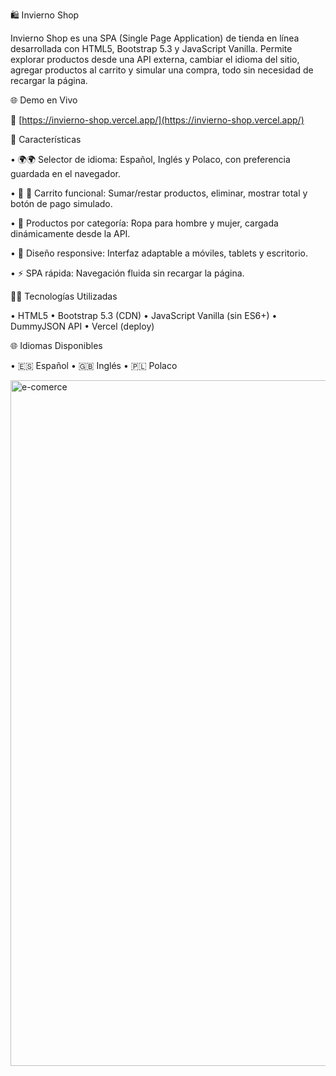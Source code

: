  🛍️ Invierno Shop 

Invierno Shop es una SPA (Single Page Application) de tienda en línea desarrollada con HTML5, Bootstrap 5.3 y JavaScript Vanilla. Permite explorar productos desde una API externa, cambiar el idioma del sitio, agregar productos al carrito y simular una compra, todo sin necesidad de recargar la página.

 🌐 Demo en Vivo

🔗 [https://invierno-shop.vercel.app/](https://invierno-shop.vercel.app/)


🚀 Características

• 🌍🌍 Selector de idioma: Español, Inglés y Polaco, con preferencia guardada en el navegador.

• 🛒 🛒 Carrito funcional: Sumar/restar productos, eliminar, mostrar total y botón de pago simulado.

• 🧺 Productos por categoría: Ropa para hombre y mujer, cargada dinámicamente desde la API.

• 📱 Diseño responsive: Interfaz adaptable a móviles, tablets y escritorio.

•  ⚡ SPA rápida: Navegación fluida sin recargar la página.

🧑‍💻 Tecnologías Utilizadas

• HTML5
• Bootstrap 5.3 (CDN)
• JavaScript Vanilla (sin ES6+)
• DummyJSON API
• Vercel (deploy)

🌐 Idiomas Disponibles

• 🇪🇸 Español
• 🇬🇧 Inglés
• 🇵🇱 Polaco

<img width="2046" height="1097" alt="e-comerce" src="https://github.com/user-attachments/assets/35066612-2dc8-4e4f-8d2e-42996c6e0b68" />






